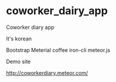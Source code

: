 # coworker_dairy_app
Coworker diary app

It's korean

Bootstrap Meterial
coffee
iron-cli
meteor.js

Demo site

http://coworkerdiary.meteor.com/
